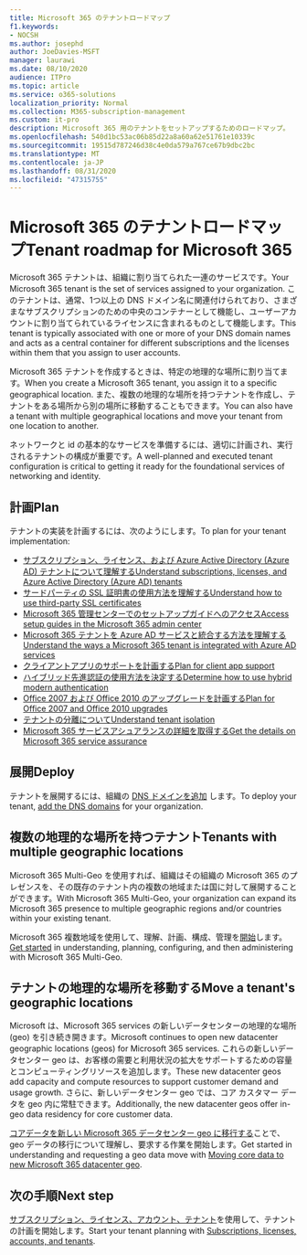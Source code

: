 ```yaml
---
title: Microsoft 365 のテナントロードマップ
f1.keywords:
- NOCSH
ms.author: josephd
author: JoeDavies-MSFT
manager: laurawi
ms.date: 08/10/2020
audience: ITPro
ms.topic: article
ms.service: o365-solutions
localization_priority: Normal
ms.collection: M365-subscription-management
ms.custom: it-pro
description: Microsoft 365 用のテナントをセットアップするためのロードマップ。
ms.openlocfilehash: 540d1bc53ac06b85d22a8a60a62e51761e10339c
ms.sourcegitcommit: 19515d787246d38c4e0da579a767ce67b9dbc2bc
ms.translationtype: MT
ms.contentlocale: ja-JP
ms.lasthandoff: 08/31/2020
ms.locfileid: "47315755"
---
```

# <a name="tenant-roadmap-for-microsoft-365"></a><span data-ttu-id="16a51-103">Microsoft 365 のテナントロードマップ</span><span class="sxs-lookup"><span data-stu-id="16a51-103">Tenant roadmap for Microsoft 365</span></span>

<span data-ttu-id="16a51-104">Microsoft 365 テナントは、組織に割り当てられた一連のサービスです。</span><span class="sxs-lookup"><span data-stu-id="16a51-104">Your Microsoft 365 tenant is the set of services assigned to your organization.</span></span> <span data-ttu-id="16a51-105">このテナントは、通常、1つ以上の DNS ドメイン名に関連付けられており、さまざまなサブスクリプションのための中央のコンテナーとして機能し、ユーザーアカウントに割り当てられているライセンスに含まれるものとして機能します。</span><span class="sxs-lookup"><span data-stu-id="16a51-105">This tenant is typically associated with one or more of your DNS domain names and acts as a central container for different subscriptions and the licenses within them that you assign to user accounts.</span></span> 

<span data-ttu-id="16a51-106">Microsoft 365 テナントを作成するときは、特定の地理的な場所に割り当てます。</span><span class="sxs-lookup"><span data-stu-id="16a51-106">When you create a Microsoft 365 tenant, you assign it to a specific geographical location.</span></span> <span data-ttu-id="16a51-107">また、複数の地理的な場所を持つテナントを作成し、テナントをある場所から別の場所に移動することもできます。</span><span class="sxs-lookup"><span data-stu-id="16a51-107">You can also have a tenant with multiple geographical locations and move your tenant from one location to another.</span></span>

<span data-ttu-id="16a51-108">ネットワークと id の基本的なサービスを準備するには、適切に計画され、実行されるテナントの構成が重要です。</span><span class="sxs-lookup"><span data-stu-id="16a51-108">A well-planned and executed tenant configuration is critical to getting it ready for the foundational services of networking and identity.</span></span>

## <a name="plan"></a><span data-ttu-id="16a51-109">計画</span><span class="sxs-lookup"><span data-stu-id="16a51-109">Plan</span></span>

<span data-ttu-id="16a51-110">テナントの実装を計画するには、次のようにします。</span><span class="sxs-lookup"><span data-stu-id="16a51-110">To plan for your tenant implementation:</span></span>

- [<span data-ttu-id="16a51-111">サブスクリプション、ライセンス、および Azure Active Directory (Azure AD) テナントについて理解する</span><span class="sxs-lookup"><span data-stu-id="16a51-111">Understand subscriptions, licenses, and Azure Active Directory (Azure AD) tenants</span></span>](subscriptions-licenses-accounts-and-tenants-for-microsoft-cloud-offerings.md)
- [<span data-ttu-id="16a51-112">サードパーティの SSL 証明書の使用方法を理解する</span><span class="sxs-lookup"><span data-stu-id="16a51-112">Understand how to use third-party SSL certificates</span></span>](plan-for-third-party-ssl-certificates.md)
- [<span data-ttu-id="16a51-113">Microsoft 365 管理センターでのセットアップガイドへのアクセス</span><span class="sxs-lookup"><span data-stu-id="16a51-113">Access setup guides in the Microsoft 365 admin center</span></span>](setup-guides-for-microsoft-365.md)
- [<span data-ttu-id="16a51-114">Microsoft 365 テナントを Azure AD サービスと統合する方法を理解する</span><span class="sxs-lookup"><span data-stu-id="16a51-114">Understand the ways a Microsoft 365 tenant is integrated with Azure AD services</span></span>](integrated-apps-and-azure-ads.md)
- [<span data-ttu-id="16a51-115">クライアントアプリのサポートを計画する</span><span class="sxs-lookup"><span data-stu-id="16a51-115">Plan for client app support</span></span>](microsoft-365-client-support-certificate-based-authentication.md)
- [<span data-ttu-id="16a51-116">ハイブリッド先進認証の使用方法を決定する</span><span class="sxs-lookup"><span data-stu-id="16a51-116">Determine how to use hybrid modern authentication</span></span>](hybrid-modern-auth-overview.md)
- [<span data-ttu-id="16a51-117">Office 2007 および Office 2010 のアップグレードを計画する</span><span class="sxs-lookup"><span data-stu-id="16a51-117">Plan for Office 2007 and Office 2010 upgrades</span></span>](plan-upgrade-previous-versions-office.md)
- [<span data-ttu-id="16a51-118">テナントの分離について</span><span class="sxs-lookup"><span data-stu-id="16a51-118">Understand tenant isolation</span></span>](microsoft-365-tenant-isolation-overview.md)
- [<span data-ttu-id="16a51-119">Microsoft 365 サービスアシュアランスの詳細を取得する</span><span class="sxs-lookup"><span data-stu-id="16a51-119">Get the details on Microsoft 365 service assurance</span></span>](https://docs.microsoft.com/microsoft-365/compliance/service-assurance)

## <a name="deploy"></a><span data-ttu-id="16a51-120">展開</span><span class="sxs-lookup"><span data-stu-id="16a51-120">Deploy</span></span>

<span data-ttu-id="16a51-121">テナントを展開するには、組織の [DNS ドメインを追加](https://docs.microsoft.com/microsoft-365/admin/setup/add-domain) します。</span><span class="sxs-lookup"><span data-stu-id="16a51-121">To deploy your tenant, [add the DNS domains](https://docs.microsoft.com/microsoft-365/admin/setup/add-domain) for your organization.</span></span>

## <a name="tenants-with-multiple-geographic-locations"></a><span data-ttu-id="16a51-122">複数の地理的な場所を持つテナント</span><span class="sxs-lookup"><span data-stu-id="16a51-122">Tenants with multiple geographic locations</span></span>

<span data-ttu-id="16a51-123">Microsoft 365 Multi-Geo を使用すれば、組織はその組織の Microsoft 365 のプレゼンスを、その既存のテナント内の複数の地域または国に対して展開することができます。</span><span class="sxs-lookup"><span data-stu-id="16a51-123">With Microsoft 365 Multi-Geo, your organization can expand its Microsoft 365 presence to multiple geographic regions and/or countries within your existing tenant.</span></span>

<span data-ttu-id="16a51-124">Microsoft 365 複数地域を使用して、理解、計画、構成、管理を[開始](microsoft-365-multi-geo.md)します。</span><span class="sxs-lookup"><span data-stu-id="16a51-124">[Get started](microsoft-365-multi-geo.md) in understanding, planning, configuring, and then administering with Microsoft 365 Multi-Geo.</span></span>

## <a name="move-a-tenants-geographic-locations"></a><span data-ttu-id="16a51-125">テナントの地理的な場所を移動する</span><span class="sxs-lookup"><span data-stu-id="16a51-125">Move a tenant's geographic locations</span></span>

<span data-ttu-id="16a51-126">Microsoft は、Microsoft 365 services の新しいデータセンターの地理的な場所 (geo) を引き続き開きます。</span><span class="sxs-lookup"><span data-stu-id="16a51-126">Microsoft continues to open new datacenter geographic locations (geos) for Microsoft 365 services.</span></span> <span data-ttu-id="16a51-127">これらの新しいデータセンター geo は、お客様の需要と利用状況の拡大をサポートするための容量とコンピューティングリソースを追加します。</span><span class="sxs-lookup"><span data-stu-id="16a51-127">These new datacenter geos add capacity and compute resources to support customer demand and usage growth.</span></span> <span data-ttu-id="16a51-128">さらに、新しいデータセンター geo では、コア カスタマー データを geo 内に常駐できます。</span><span class="sxs-lookup"><span data-stu-id="16a51-128">Additionally, the new datacenter geos offer in-geo data residency for core customer data.</span></span>

<span data-ttu-id="16a51-129">[コアデータを新しい Microsoft 365 データセンター geo に移行する](moving-data-to-new-datacenter-geos.md)ことで、geo データの移行について理解し、要求する作業を開始します。</span><span class="sxs-lookup"><span data-stu-id="16a51-129">Get started in understanding and requesting a geo data move with [Moving core data to new Microsoft 365 datacenter geo](moving-data-to-new-datacenter-geos.md).</span></span>

## <a name="next-step"></a><span data-ttu-id="16a51-130">次の手順</span><span class="sxs-lookup"><span data-stu-id="16a51-130">Next step</span></span>

<span data-ttu-id="16a51-131">[サブスクリプション、ライセンス、アカウント、テナント](subscriptions-licenses-accounts-and-tenants-for-microsoft-cloud-offerings.md)を使用して、テナントの計画を開始します。</span><span class="sxs-lookup"><span data-stu-id="16a51-131">Start your tenant planning with [Subscriptions, licenses, accounts, and tenants](subscriptions-licenses-accounts-and-tenants-for-microsoft-cloud-offerings.md).</span></span>

